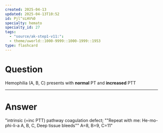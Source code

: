 ```yaml
---
created: 2025-04-13
updated: 2025-04-13T10:52
id: Pjl^sLHV%0
specialty: hemato
specialty_id: 27
tags:
  - "source/ak-step1-v11:": 
  - theme/uworld::1000-9999::1000-1999::1953
type: flashcard
---
```


# Question
Hemophilia (A, B, C) presents with **normal** PT and **increased** PTT

---

# Answer
"intrinsic (=inc PTT) pathway coagulation defect; ""Repeat with me: He-mo-phi-li-a A, B, C, Deep tissue bleeds"" A=8, B=9, C=11"